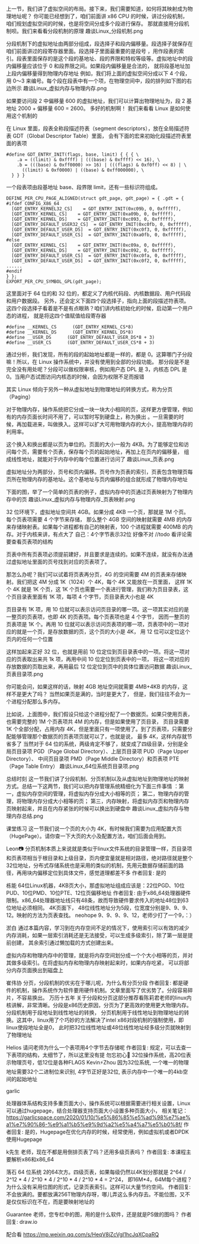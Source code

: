 上一节，我们讲了虚拟空间的布局。接下来，我们需要知道，如何将其映射成为物理地址呢？
你可能已经想到了，咱们前面讲 x86 CPU 的时候，讲过分段机制，咱们规划虚拟空间的时候，也是将空间分成多个段进行保存。
那就直接用分段机制呗。我们来看看分段机制的原理
趣谈Linux_分段机制.png

分段机制下的虚拟地址由两部分组成，段选择子和段内偏移量。段选择子就保存在咱们前面讲过的段寄存器里面。段选择子里面最重要的是段号
，用作段表的索引。段表里面保存的是这个段的基地址、段的界限和特权等级等。虚拟地址中的段内偏移量应该位于 0 和段界限之间。如果段内偏移量是合法的，
就将段基地址加上段内偏移量得到物理内存地址
例如，我们将上面的虚拟空间分成以下 4 个段，用 0～3 来编号。每个段在段表中有一个项，在物理空间中，段的排列如下图的右边所示
趣谈Linux_虚拟内存与物理内存.png

如果要访问段 2 中偏移量 600 的虚拟地址，我们可以计算出物理地址为，段 2 基地址 2000 + 偏移量 600 = 2600。
多好的机制啊！
我们来看看 Linux 是如何使用这个机制的

在 Linux 里面，段表全称段描述符表（segment descriptors），放在全局描述符表 GDT（Global Descriptor Table）里面，
会有下面的宏来初始化段描述符表里面的表项
```
#define GDT_ENTRY_INIT(flags, base, limit) { { { \
    .a = ((limit) & 0xffff) | (((base) & 0xffff) << 16), \
    .b = (((base) & 0xff0000) >> 16) | (((flags) & 0xf0ff) << 8) | \
      ((limit) & 0xf0000) | ((base) & 0xff000000), \
  } } }
```

一个段表项由段基地址 base、段界限 limit，还有一些标识符组成。
```
DEFINE_PER_CPU_PAGE_ALIGNED(struct gdt_page, gdt_page) = { .gdt = {
#ifdef CONFIG_X86_64
  [GDT_ENTRY_KERNEL32_CS]    = GDT_ENTRY_INIT(0xc09b, 0, 0xfffff),
  [GDT_ENTRY_KERNEL_CS]    = GDT_ENTRY_INIT(0xa09b, 0, 0xfffff),
  [GDT_ENTRY_KERNEL_DS]    = GDT_ENTRY_INIT(0xc093, 0, 0xfffff),
  [GDT_ENTRY_DEFAULT_USER32_CS]  = GDT_ENTRY_INIT(0xc0fb, 0, 0xfffff),
  [GDT_ENTRY_DEFAULT_USER_DS]  = GDT_ENTRY_INIT(0xc0f3, 0, 0xfffff),
  [GDT_ENTRY_DEFAULT_USER_CS]  = GDT_ENTRY_INIT(0xa0fb, 0, 0xfffff),
#else
  [GDT_ENTRY_KERNEL_CS]    = GDT_ENTRY_INIT(0xc09a, 0, 0xfffff),
  [GDT_ENTRY_KERNEL_DS]    = GDT_ENTRY_INIT(0xc092, 0, 0xfffff),
  [GDT_ENTRY_DEFAULT_USER_CS]  = GDT_ENTRY_INIT(0xc0fa, 0, 0xfffff),
  [GDT_ENTRY_DEFAULT_USER_DS]  = GDT_ENTRY_INIT(0xc0f2, 0, 0xfffff),
......
#endif
} };
EXPORT_PER_CPU_SYMBOL_GPL(gdt_page);
```

这里面对于 64 位的和 32 位的，都定义了内核代码段、内核数据段、用户代码段和用户数据段。
另外，还会定义下面四个段选择子，指向上面的段描述符表项。这四个段选择子看着是不是有点眼熟？咱们讲内核初始化的时候，启动第一个用户态的进程，
就是将这四个值赋值给段寄存器
```
#define __KERNEL_CS      (GDT_ENTRY_KERNEL_CS*8)
#define __KERNEL_DS      (GDT_ENTRY_KERNEL_DS*8)
#define __USER_DS      (GDT_ENTRY_DEFAULT_USER_DS*8 + 3)
#define __USER_CS      (GDT_ENTRY_DEFAULT_USER_CS*8 + 3)
```

通过分析，我们发现，所有的段的起始地址都是一样的，都是 0。这算哪门子分段嘛！所以，在 Linux 操作系统中，并没有使用到全部的分段功能。
那分段是不是完全没有用处呢？分段可以做权限审核，例如用户态 DPL 是 3，内核态 DPL 是 0。当用户态试图访问内核态的时候，会因为权限不足而报错

其实 Linux 倾向于另外一种从虚拟地址到物理地址的转换方式，称为分页（Paging）

对于物理内存，操作系统把它分成一块一块大小相同的页，这样更方便管理，例如有的内存页面长时间不用了，可以暂时写到硬盘上，称为换出
。一旦需要的时候，再加载进来，叫做换入。这样可以扩大可用物理内存的大小，提高物理内存的利用率。

这个换入和换出都是以页为单位的。页面的大小一般为 4KB。为了能够定位和访问每个页，需要有个页表，保存每个页的起始地址，再加上在页内的偏移量，
组成线性地址，就能对于内存中的每个位置进行访问了
趣谈Linux_页表.png

虚拟地址分为两部分，页号和页内偏移。页号作为页表的索引，页表包含物理页每页所在物理内存的基地址。这个基地址与页内偏移的组合就形成了物理内存地址

下面的图，举了一个简单的页表的例子，虚拟内存中的页通过页表映射为了物理内存中的页
趣谈Linux_虚拟内存与物理内存_页表映射.png

32 位环境下，虚拟地址空间共 4GB。如果分成 4KB 一个页，那就是 1M 个页。每个页表项需要 4 个字节来存储，
那么整个 4GB 空间的映射就需要 4MB 的内存来存储映射表。如果每个进程都有自己的映射表，100 个进程就需要 400MB 的内存。对于内核来讲，有点大了 
自己：4个字节表示32位 好像不对   //todo 看评论需要查看页表项的结构

页表中所有页表项必须提前建好，并且要求是连续的。如果不连续，就没有办法通过虚拟地址里面的页号找到对应的页表项了。

那怎么办呢？我们可以试着将页表再分页，4G 的空间需要 4M 的页表来存储映射。我们把这 4M 分成 1K（1024）个 4K，每个 4K 又能放在一页里面，
这样 1K 个 4K 就是 1K 个页，这 1K 个页也需要一个表进行管理，我们称为页目录表，这个页目录表里面有 1K 项，每项 4 个字节，页目录表大小也是 4K

页目录有 1K 项，用 10 位就可以表示访问页目录的哪一项。这一项其实对应的是一整页的页表项，也即 4K 的页表项。每个页表项也是 4 个字节，
因而一整页的页表项是 1K 个。再用 10 位就可以表示访问页表项的哪一项，页表项中的一项对应的就是一个页，是存放数据的页，这个页的大小是 4K，
用 12 位可以定位这个页内的任何一个位置

这样加起来正好 32 位，也就是用前 10 位定位到页目录表中的一项。将这一项对应的页表取出来共 1k 项，再用中间 10 位定位到页表中的一项，
将这一项对应的存放数据的页取出来，再用最后 12 位定位到页中的具体位置访问数据
趣谈Linux_页表目录项.png

你可能会问，如果这样的话，映射 4GB 地址空间就需要 4MB+4KB 的内存，这样不是更大了吗？ 当然如果页是满的，当时是更大了，
但是，我们往往不会为一个进程分配那么多内存。

比如说，上面图中，我们假设只给这个进程分配了一个数据页。如果只使用页表，也需要完整的 1M 个页表项共 4M 的内存，但是如果使用了页目录，
页目录需要 1K 个全部分配，占用内存 4K，但是里面只有一项使用了。到了页表项，只需要分配能够管理那个数据页的页表项页就可以了，也就是说，
最多 4K，这样内存就节省多了
当然对于 64 位的系统，两级肯定不够了，就变成了四级目录，分别是全局页目录项 PGD（Page Global Directory）、上层页目录项 PUD（Page Upper Directory）、
中间页目录项 PMD（Page Middle Directory）和页表项 PTE（Page Table Entry）
趣谈Linux_64位系统页目录项.png

总结时刻
这一节我们讲了分段机制、分页机制以及从虚拟地址到物理地址的映射方式。总结一下这两节，我们可以把内存管理系统精细化为下面三件事情
：第一，虚拟内存空间的管理，将虚拟内存分成大小相等的页；
第二，物理内存的管理，将物理内存分成大小相等的页；
第三，内存映射，将虚拟内存页和物理内存页映射起来，并且在内存紧张的时候可以换出到硬盘中
趣谈Linux_虚拟内存与物理内存总结.png

课堂练习
这一节我们说一个页的大小为 4K，有时候我们需要为应用配置大页（HugePage）。请你查一下大页的大小及配置方法，咱们后面会用到。


Leon📷
分页机制本质上来说就是类似于linux文件系统的目录管理一样，页目录项和页表项相当于根目录和上级目录，页内便宜量就是相对路径，绝对路径就是整个32位地址，分布式存储系统也是采用的类似的机制，先用元数据存储前面的路径，再用块内偏移定位到具体文件，感觉道理都差不多
作者回复: 是的

栋能
64位Linux机器，4KB页大小，那虚拟地址组成应该是：22位PGD、10位PUD、10位PMD、10位PTE、12位页偏移地址
作者回复: 由于x86_64处理器硬件限制。x86_64处理器地址线只有48条，故而导致硬件要求传入的地址48位到63位地址必须相同。 
4K页面下， 48位线性地址分为5段，位宽度分别是9、9、9、12。映射的方法为页表查找。
neohope
9、9、9、9、12，老师少打了一个9，：）

淤白
通过本篇内容，学习到在内存空间不足的情况下，使用索引可以有效的减少内存消耗，如果一层索引消耗还是无法接受，可以生成多级索引，除了第一层是提前创建，
其余索引通过懒加载的方式创建出来。

虚拟内存和物理内存中的管理，就是将内存空间划分成一个个大小相等的页，并对其做多级索引。在将虚拟内存和物理内存映射起来时，如果内存吃紧，
可以将部分内存页面换出到磁盘上

崔伟协
分页，分段机制的优劣在于哪儿呢，为什么有分页分段
作者回复: 都是硬件的机制，操作系统作为软件要用硬件机制。文章里面写了优劣势了。分段容易碎片，不容易换出。
万历十五年
关于分段和分页这部分推荐看陈莉君老师的linux内核讲解，非常清晰。分段是x86历史原因，分页为了更高效的使用更大物理内存。分段机制用于段地址到线性地址的转换，
分页机制用于线性地址到物理地址的转换。这其中，linux用了个巧妙的方法解决了intel x86对段机制的强制使用，即linux使段地址全是0，
此时把32位线性地址或48位线性地址经多级分页就映射到了物理地址

Helios
请问老师为什么一个表项用4个字节去存储呢
作者回复: 规定，可以去查一下表项的结构，太细节了，所以这里没有提
勿忘初心🍃
32位操作系统，高20位表示物理页号，低12位是各种FLAGS
Kevin⚡️Zhou
因为32位系统, 一个唯一的物理地址需要32个二进制位来识别, 4字节正好是32位, 表示内存中一个唯一的4kb空间的起始地址


garlic

处理器体系结构支持多重页面大小，操作系统可以根据需要进行相关设置，Linux可以通过hugepage，结合处理器支持页面大小设置多种页面大小，
相关笔记： https://garlicspace.com/2020/01/10/%e5%86%85%e5%ad%98%e7%ae%a1%e7%90%86-%e9%a1%b5%e9%9d%a2%e5%a4%a7%e5%b0%8f/
作者回复: 是的，Hugepage在优化内存的时候，经常使用，例如虚拟机或者DPDK使用Hugepage


k先生
老师，现在不都是用倒排页表了吗？还用多级页表吗？
作者回复: 本课程主要解析x86和x86_64

落石
64 位系统 2的64次方。四级页表，如果每级仍然以4K划分那就是 2^64 / 2^12 * 4 / 2^10 * 4 / 2^10 * 4 / 2^10 * 4 = 2^24，
即16M*4，64M每个进程？为什么没有采用位图的形式，记录页表索引。这样可以大量节约空间。
作者回复: 不会放满的。要都放满256T物理内存呀，哪儿弄这么多内存去。不能位图，又不是仅仅标识在不在，而是要映射地址的

Guarantee
老师，您专栏中的图，用的是什么软件，还是就是PS做的图吗？
作者回复: draw.io


配合看
https://mp.weixin.qq.com/s/HeqV8jZcVgI1hcJqXCpaRQ
